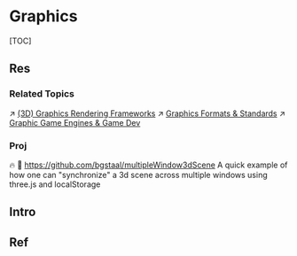 # Graphics

[TOC]



## Res
### Related Topics
↗ [(3D) Graphics Rendering Frameworks](../../../../🧩%20(3D)%20Graphics%20Rendering%20Frameworks/(3D)%20Graphics%20Rendering%20Frameworks.md)
↗ [Graphics Formats & Standards](../../../../../🔑%20CS%20Core/👩‍💻%20Programming%20Methodology%20and%20Languages/Codec%20&%20Media%20Formats%20&%20Standards/Graphics%20Formats%20&%20Standards/Graphics%20Formats%20&%20Standards.md)
↗ [Graphic Game Engines & Game Dev](../../../../../🔑%20CS%20Core/🧰%20Generic%20Tools%20&%20Projects/🕹️%20Games/📌%20Graphic%20Game%20Engines%20&%20Game%20Dev/Graphic%20Game%20Engines%20&%20Game%20Dev.md)

### Proj
🔥 🚧 https://github.com/bgstaal/multipleWindow3dScene
A quick example of how one can "synchronize" a 3d scene across multiple windows using three.js and localStorage



## Intro


## Ref


